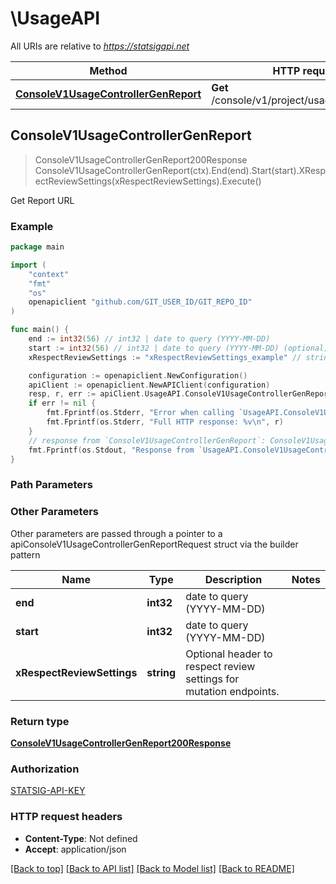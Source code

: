 # \UsageAPI

All URIs are relative to *https://statsigapi.net*

Method | HTTP request | Description
------------- | ------------- | -------------
[**ConsoleV1UsageControllerGenReport**](UsageAPI.md#ConsoleV1UsageControllerGenReport) | **Get** /console/v1/project/usage_billing/report | Get Report URL



## ConsoleV1UsageControllerGenReport

> ConsoleV1UsageControllerGenReport200Response ConsoleV1UsageControllerGenReport(ctx).End(end).Start(start).XRespectReviewSettings(xRespectReviewSettings).Execute()

Get Report URL

### Example

```go
package main

import (
	"context"
	"fmt"
	"os"
	openapiclient "github.com/GIT_USER_ID/GIT_REPO_ID"
)

func main() {
	end := int32(56) // int32 | date to query (YYYY-MM-DD)
	start := int32(56) // int32 | date to query (YYYY-MM-DD) (optional)
	xRespectReviewSettings := "xRespectReviewSettings_example" // string | Optional header to respect review settings for mutation endpoints. (optional)

	configuration := openapiclient.NewConfiguration()
	apiClient := openapiclient.NewAPIClient(configuration)
	resp, r, err := apiClient.UsageAPI.ConsoleV1UsageControllerGenReport(context.Background()).End(end).Start(start).XRespectReviewSettings(xRespectReviewSettings).Execute()
	if err != nil {
		fmt.Fprintf(os.Stderr, "Error when calling `UsageAPI.ConsoleV1UsageControllerGenReport``: %v\n", err)
		fmt.Fprintf(os.Stderr, "Full HTTP response: %v\n", r)
	}
	// response from `ConsoleV1UsageControllerGenReport`: ConsoleV1UsageControllerGenReport200Response
	fmt.Fprintf(os.Stdout, "Response from `UsageAPI.ConsoleV1UsageControllerGenReport`: %v\n", resp)
}
```

### Path Parameters



### Other Parameters

Other parameters are passed through a pointer to a apiConsoleV1UsageControllerGenReportRequest struct via the builder pattern


Name | Type | Description  | Notes
------------- | ------------- | ------------- | -------------
 **end** | **int32** | date to query (YYYY-MM-DD) | 
 **start** | **int32** | date to query (YYYY-MM-DD) | 
 **xRespectReviewSettings** | **string** | Optional header to respect review settings for mutation endpoints. | 

### Return type

[**ConsoleV1UsageControllerGenReport200Response**](ConsoleV1UsageControllerGenReport200Response.md)

### Authorization

[STATSIG-API-KEY](../README.md#STATSIG-API-KEY)

### HTTP request headers

- **Content-Type**: Not defined
- **Accept**: application/json

[[Back to top]](#) [[Back to API list]](../README.md#documentation-for-api-endpoints)
[[Back to Model list]](../README.md#documentation-for-models)
[[Back to README]](../README.md)

